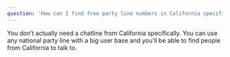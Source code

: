 ```yaml
---
question: 'How can I find free party line numbers in California specifically?'
---
```


You don’t actually need a chatline from California specifically. You can use any national party line with a big user base and you’ll be able to find people from California to talk to.
